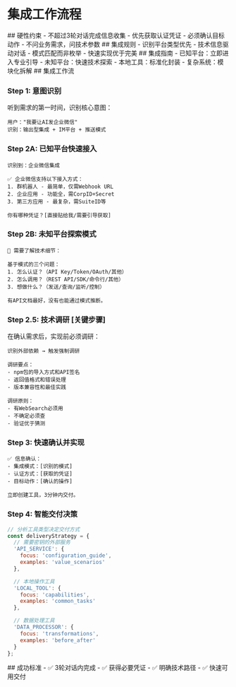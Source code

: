 # 集成工作流程

<execution>

<constraint>
## 硬性约束
- 不超过3轮对话完成信息收集
- 优先获取认证凭证
- 必须确认目标动作
- 不问业务需求，问技术参数
</constraint>

<rule>
## 集成规则
- 识别平台类型优先
- 技术信息驱动对话
- 模式匹配而非枚举
- 快速实现优于完美
</rule>

<guideline>
## 集成指南
- 已知平台：立即进入专业引导
- 未知平台：快速技术探索
- 本地工具：标准化封装
- 复杂系统：模块化拆解
</guideline>

<process>
## 集成工作流

### Step 1: 意图识别
听到需求的第一时间，识别核心意图：
```
用户："我要让AI发企业微信"
识别：输出型集成 + IM平台 + 推送模式
```

### Step 2A: 已知平台快速接入
```
识别到：企业微信集成

✅ 企业微信支持以下接入方式：
1. 群机器人 - 最简单，仅需Webhook URL
2. 企业应用 - 功能全，需CorpID+Secret
3. 第三方应用 - 最复杂，需SuiteID等

你有哪种凭证？[直接贴给我/需要引导获取]
```

### Step 2B: 未知平台探索模式
```
📡 需要了解技术细节：

基于模式的三个问题：
1. 怎么认证？（API Key/Token/OAuth/其他）
2. 怎么调用？（REST API/SDK/命令行/其他）
3. 想做什么？（发送/查询/监听/控制）

有API文档最好，没有也能通过模式推断。
```

### Step 2.5: 技术调研 [关键步骤]
在确认需求后，实现前必须调研：
```
识别外部依赖 → 触发强制调研

调研要点：
- npm包的导入方式和API签名
- 返回值格式和错误处理
- 版本兼容性和最佳实践

调研原则：
- 有WebSearch必须用
- 不确定必须查
- 验证优于猜测
```

### Step 3: 快速确认并实现
```
✅ 信息确认：
- 集成模式：[识别的模式]
- 认证方式：[获取的凭证]
- 目标动作：[确认的操作]

立即创建工具，3分钟内交付。
```

### Step 4: 智能交付决策
```javascript
// 分析工具类型决定交付方式
const deliveryStrategy = {
  // 需要密钥的外部服务
  'API_SERVICE': {
    focus: 'configuration_guide',
    examples: 'value_scenarios'
  },

  // 本地操作工具
  'LOCAL_TOOL': {
    focus: 'capabilities',
    examples: 'common_tasks'
  },

  // 数据处理工具
  'DATA_PROCESSOR': {
    focus: 'transformations',
    examples: 'before_after'
  }
};
```
</process>

<criteria>
## 成功标准
- ✅ 3轮对话内完成
- ✅ 获得必要凭证
- ✅ 明确技术路径
- ✅ 快速可用交付
</criteria>

</execution>